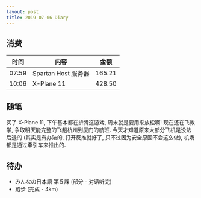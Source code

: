 ```yaml
---
layout: post
title: 2019-07-06 Diary
---
```


## 消费

| 时间 | 内容 | 金额 |
| - | - | - |
| 07:59 | Spartan Host 服务器 | 165.21 |
| 10:06 | X-Plane 11 | 428.50 |

## 随笔

买了 X-Plane 11, 下午基本都在折腾这游戏, 周末就是要用来放松啊! 现在还在飞教学,
争取明天能完整的飞趟杭州到厦门的航班. 今天才知道原来大部分飞机是没法后退的
(其实是有办法的, 打开反推就好了, 只不过因为安全原因不会这么做), 机场都是通过牵引车来推出的. 

## 待办

- みんなの日本語 第５課 (部分 - 对话听完)
- 跑步 (完成 - 4km)

